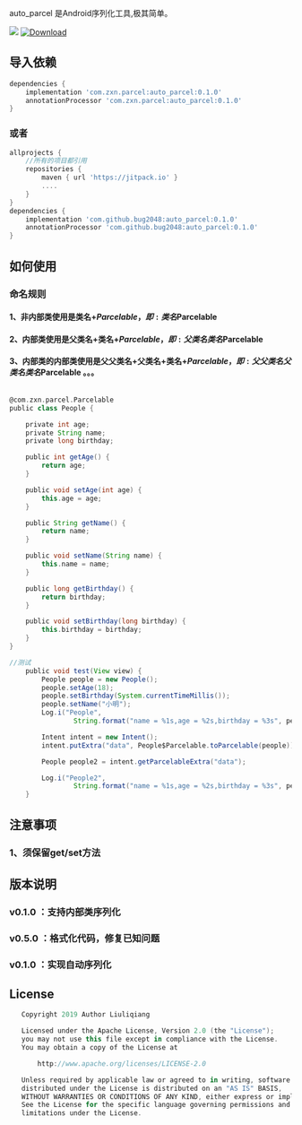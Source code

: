 auto_parcel  是Android序列化工具,极其简单。

[![](https://jitpack.io/v/bug2048/auto_parcel.svg)](https://jitpack.io/#bug2048/auto_parcel)
[ ![Download](https://api.bintray.com/packages/lqos/maven/auto_parcel/images/download.svg?version=0.1.0) ](https://bintray.com/lqos/maven/auto_parcel/0.1.0/link)

## 导入依赖
```groovy
dependencies {
    implementation 'com.zxn.parcel:auto_parcel:0.1.0'
    annotationProcessor 'com.zxn.parcel:auto_parcel:0.1.0'
}
```
### 或者
```groovy
allprojects {
    //所有的项目都引用
    repositories {
        maven { url 'https://jitpack.io' }
        ....
    }
}
dependencies {
    implementation 'com.github.bug2048:auto_parcel:0.1.0'
    annotationProcessor 'com.github.bug2048:auto_parcel:0.1.0'
}
```

## 如何使用
### 命名规则
#### 1、非内部类使用是类名+$Parcelable，即:类名$Parcelable
#### 2、内部类使用是父类名+类名+$Parcelable，即:父类名类名$Parcelable
#### 3、内部类的内部类使用是父父类名+父类名+类名+$Parcelable，即:父父类名父类名类名$Parcelable 。。。

```groovy

@com.zxn.parcel.Parcelable
public class People {

    private int age;
    private String name;
    private long birthday;

    public int getAge() {
        return age;
    }

    public void setAge(int age) {
        this.age = age;
    }

    public String getName() {
        return name;
    }

    public void setName(String name) {
        this.name = name;
    }

    public long getBirthday() {
        return birthday;
    }

    public void setBirthday(long birthday) {
        this.birthday = birthday;
    }
}

//测试
    public void test(View view) {
        People people = new People();
        people.setAge(18);
        people.setBirthday(System.currentTimeMillis());
        people.setName("小明");
        Log.i("People",
                String.format("name = %1s,age = %2s,birthday = %3s", people.getName(), String.valueOf(people.getAge()), String.valueOf(people.getBirthday())));

        Intent intent = new Intent();
        intent.putExtra("data", People$Parcelable.toParcelable(people));

        People people2 = intent.getParcelableExtra("data");

        Log.i("People2",
                String.format("name = %1s,age = %2s,birthday = %3s", people2.getName(), String.valueOf(people2.getAge()), String.valueOf(people2.getBirthday())));
    }
```


## 注意事项
### 1、须保留get/set方法

## 版本说明
### v0.1.0 ：支持内部类序列化
### v0.5.0 ：格式化代码，修复已知问题
### v0.1.0 ：实现自动序列化

## License
```groovy
   Copyright 2019 Author Liuliqiang

   Licensed under the Apache License, Version 2.0 (the "License");
   you may not use this file except in compliance with the License.
   You may obtain a copy of the License at

       http://www.apache.org/licenses/LICENSE-2.0

   Unless required by applicable law or agreed to in writing, software
   distributed under the License is distributed on an "AS IS" BASIS,
   WITHOUT WARRANTIES OR CONDITIONS OF ANY KIND, either express or implied.
   See the License for the specific language governing permissions and
   limitations under the License.
```   
